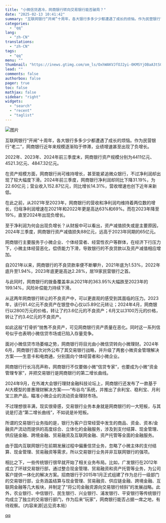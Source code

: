 ```yaml
---
title: "小微信贷遇冷，网商银行转向交易银行能否破局？"
date: "2025-02-13 10:41:42"
summary: "互联网银行“开闸”十周年，各大银行多多少少都遭遇了成长的烦恼。作为民营银行“老二”，网商银行近年来规..."
categories:
  - "qq"
lang:
  - "zh-CN"
translations:
  - "zh-CN"
tags:
  - "qq"
menu: ""
thumbnail: "https://inews.gtimg.com/om_ls/OxhWAKVJfOJ2yi-0KMSYjOBaA3tS0W_Aa8rlcotleBdRwAA_640360/0"
lead: ""
comments: false
authorbox: false
pager: true
toc: false
mathjax: false
sidebar: "right"
widgets:
  - "search"
  - "recent"
  - "taglist"
---
```


![图片](https://inews.gtimg.com/news_bt/Oz5uSoUs-yjg3IgBeQherDYrZHisIpoU3WtbdLaFvXbcYAA/641)

互联网银行“开闸”十周年，各大银行多多少少都遭遇了成长的烦恼。作为民营银行“老二”，网商银行近年来规模逐渐陷于停滞，业绩增速甚至出现了负增长。

2022年、2023年、2024年前三季度末，网商银行资产规模分别为4411亿元、4521.3亿元、4847.32亿元。

在资产规模方面，网商银行尚可维持增长，甚至能紧追微众银行，不过净利润却出现了较大幅度下滑。2024年前三季度，网商银行净利润却同比下降31.19%，为22.60亿元；营业收入152.87亿元，同比增长14.31%，营收增速也创下近年来新低。

在此之前，从2021年至2023年，网商银行的营收和净利润均维持着两位数的增长，归母净利润增速在2021年和2022年更是高达63%和69%。而在2023年降至19%，直至2024年出现负增长。

至于净利润为何会出现负增长？从财报中可以看出，资产减值损失或是主要原因，2024年三季度，网商银行资产减值损失88亿元，远高于2023年同期的65亿元。

网商银行主要服务于小微企业、个体经营者、经营性农户等群体，在经济下行压力下，小微主体经营恶化，偿债能力下滑，导致银行的不良贷款以及资产减值相应增加。

自2021年以来，网商银行的不良贷款率便不断攀升，2021年底为1.53%，2022年底升至1.94%，2023年底更是高达2.28%，居19家民营银行之首。

与此同时，网商银行的拨备覆盖率从2021年的363.95%大幅跌至2023年的199.14%，风险补偿能力持续下滑。

从这两年网商银行转让的不良资产中，可以更直观的感受到其面临的压力。2023年，该行61.4亿元不良资产在银登中心仅以5.89亿元转让；2024年4月，网商银行以2800万元的价格，转让了约3.6亿元的不良资产；6月又以3100万元的价格，转让了约3.4亿元的不良资产。

如此这般“打骨折”抛售不良资产，可见网商银行资产质量在恶化。同时这一系列信号似乎也表明小微信贷市场或已陷入存量竞争。

面对小微信贷市场萎缩之势，网商银行将目光由小微信贷转向小微理财。2024年6月，网商银行首次对外公布了其交易银行战略，并升级了两套小微资金管理解决方案——生意卡和电商通，分别面向个体经营者和小微企业。

网商银行行长冯亮声称，网商银行不仅要做小微“信贷专家”，也要成为小微“资金管理专家”，并把交易银行是网商银行的第二增长曲线。

2024年9月，在外滩大会银行理财金融科技论坛上，网商银行还发布了一款基于AI大模型的普惠理财解决方案——“布谷鸟”系统，并推出了余利宝、稳利宝、月利宝三款产品，瞄准小微企业的流动资金理财市场。

不过理想很丰满，现实很骨感，交易银行业务本身就是网商银行的一大短板，与其说是打造“第二增长曲线”，不如说是补短板。

所谓的交易银行业务指的是，银行为客户日常经营中发生的商品、资金、资本/金融资产流动而提供的高度综合、立体化的金融服务，涉及到支付结算、现金管理、供应链金融、跨境金融、贸易融资及互联网金融、资产托管等全面的金融服务。

由于国内互联网银行在前期发展过程中偏重信贷业务，忽略了小微主体的支付结算、现金管理、贸易融资等需求，所以交易银行业务并非互联网银行的强项。

相比之下，一些传统银行很早就开始了相关业务布局。比如，广发银行在2012年成立了环球交易银行部，通过整合现金管理、贸易融资和资产托管等业务，为公司客户提供一体化的解决方案。招商银行于2015年1月正式组建了作为总行一级部门的交易银行部，业务涵盖结算与现金管理、贸易融资、供应链金融、跨境金融、互联网金融等几大板块，并制定了“将公司金融资源向交易银行倾斜”的发展战略。此外，农业银行、中信银行、民生银行、兴业银行、浦发银行、平安银行等传统银行均成立了独立的交易银行部门，作为后来“玩家”，网商银行能否占据一席之地，有待观察。（内容来源|远见资本局）

[qq](https://new.qq.com/rain/a/20250213A02SXN00)
